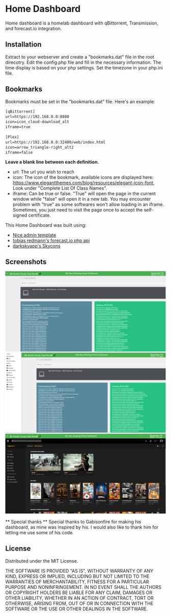 # Home Dashboard

Home dashboard is a homelab dashboard with qBittorrent, Transmission, and forecast.io integration.

## Installation

Extract to your webserver and create a "bookmarks.dat" file in the root direcotry. Edit the config.php file and fill in the necessary information.
The time display is based on your php settings. Set the timezone in your php.ini file.

## Bookmarks
Bookmarks must be set in the "bookmarks.dat" file. Here's an example:

    [qBittorrent]
	url=https://192.168.0.0:8080
	icon=icon_cloud-download_alt
	iframe=true
	
	[Plex]
	url=https://192.168.0.0:32400/web/index.html
	icon=arrow_triangle-right_alt2
	iframe=false

**Leave a blank line between each definition.**
* url: The url you wish to reach
 * icon: The icon of the bookmark, available icons are displayed here: https://www.elegantthemes.com/blog/resources/elegant-icon-font, Look under "Complete List Of Class Names".
 * iframe: Can be true or false. "True" will open the page in the current window while "false" will open it in a new tab. You may encounter problem with "true" as some softwares won't allow loading in an iframe. Sometimes, you just need to visit the page once to accept the self-signed certificate.


This Home Dashboard was built using:
* [Nice admin template](http://bootstraptaste.com/nice-admin-bootstrap-admin-html-template/?download=true)
* [tobias redmann's forecast.io php api](https://github.com/tobias-redmann/forecast.io-php-api)
* [darkskyapp's Skycons](https://github.com/darkskyapp/skycons)

## Screenshots
![Not found](/screenshots/home.PNG?raw=true "Home")
![Not found](/screenshots/sidenav_open.PNG?raw=true "Side Open")
![Not found](/screenshots/plex.PNG?raw=true "Plex")



** Special thanks **
Special thanks to Gabisonfire for making his dashboard, as mine was inspired by his. I would also like to thank him for letting me use some of his code.

## License
Distributed under the MIT License.

THE SOFTWARE IS PROVIDED "AS IS", WITHOUT WARRANTY OF ANY KIND, EXPRESS OR IMPLIED, INCLUDING BUT NOT LIMITED TO THE WARRANTIES OF MERCHANTABILITY, FITNESS FOR A PARTICULAR PURPOSE AND NONINFRINGEMENT. IN NO EVENT SHALL THE AUTHORS OR COPYRIGHT HOLDERS BE LIABLE FOR ANY CLAIM, DAMAGES OR OTHER LIABILITY, WHETHER IN AN ACTION OF CONTRACT, TORT OR OTHERWISE, ARISING FROM, OUT OF OR IN CONNECTION WITH THE SOFTWARE OR THE USE OR OTHER DEALINGS IN THE SOFTWARE.
